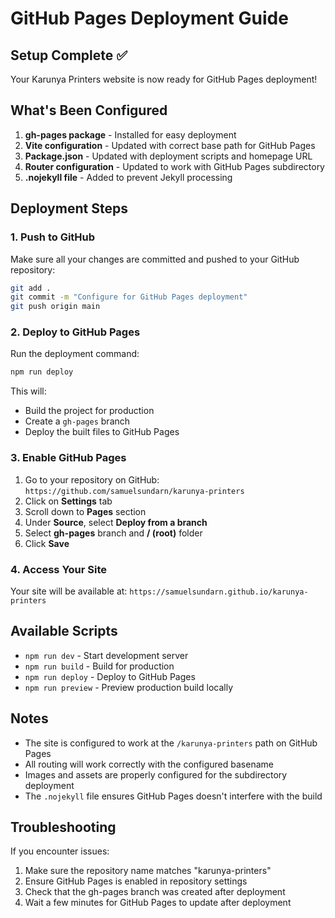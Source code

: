 # GitHub Pages Deployment Guide

## Setup Complete ✅

Your Karunya Printers website is now ready for GitHub Pages deployment!

## What's Been Configured

1. **gh-pages package** - Installed for easy deployment
2. **Vite configuration** - Updated with correct base path for GitHub Pages
3. **Package.json** - Updated with deployment scripts and homepage URL
4. **Router configuration** - Updated to work with GitHub Pages subdirectory
5. **.nojekyll file** - Added to prevent Jekyll processing

## Deployment Steps

### 1. Push to GitHub
Make sure all your changes are committed and pushed to your GitHub repository:

```bash
git add .
git commit -m "Configure for GitHub Pages deployment"
git push origin main
```

### 2. Deploy to GitHub Pages
Run the deployment command:

```bash
npm run deploy
```

This will:
- Build the project for production
- Create a `gh-pages` branch
- Deploy the built files to GitHub Pages

### 3. Enable GitHub Pages
1. Go to your repository on GitHub: `https://github.com/samuelsundarn/karunya-printers`
2. Click on **Settings** tab
3. Scroll down to **Pages** section
4. Under **Source**, select **Deploy from a branch**
5. Select **gh-pages** branch and **/ (root)** folder
6. Click **Save**

### 4. Access Your Site
Your site will be available at: `https://samuelsundarn.github.io/karunya-printers`

## Available Scripts

- `npm run dev` - Start development server
- `npm run build` - Build for production
- `npm run deploy` - Deploy to GitHub Pages
- `npm run preview` - Preview production build locally

## Notes

- The site is configured to work at the `/karunya-printers` path on GitHub Pages
- All routing will work correctly with the configured basename
- Images and assets are properly configured for the subdirectory deployment
- The `.nojekyll` file ensures GitHub Pages doesn't interfere with the build

## Troubleshooting

If you encounter issues:
1. Make sure the repository name matches "karunya-printers"
2. Ensure GitHub Pages is enabled in repository settings
3. Check that the gh-pages branch was created after deployment
4. Wait a few minutes for GitHub Pages to update after deployment
